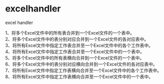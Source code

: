 # excelhandler
excel handler

1、将多个Excel文件中的所有表合并到一个Excel文件的一个表中。  
2、将多个Excel文件中的表分别对应合并到一个Excel文件的各对应表中。  
3、将所有Excel文件中指定工作表合并至一个Excel文件中的各个工作表中。  
4、将所有Excel文件中指定工作表合并至一个Excel文件中的一个表中。  
5、将多个Excel文件中的所有表横向合并到一个Excel文件的一个表中。  
6、将多个Excel文件中的表分别对应横向合并到一个Excel文件的各对应表中。  
7、将所有Excel文件中指定工作表横向合并至一个Excel文件中的各个工作表中。  
8、将所有Excel文件中指定工作表横向合并至一个Excel文件中的一个表中。  

